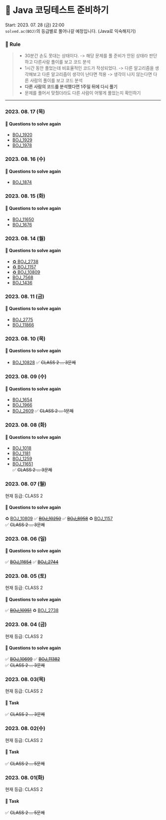 # 🚀 Java 코딩테스트 준비하기 

Start: 2023. 07. 28 (금) 22:00 <br>
`solved.ac(BOJ)`의 등급별로 풀어나갈 예정입니다. (Java로 익숙해지기)

 ### 📝 Rule
> - 30분간 손도 못대는 상태이다. -> 해당 문제를 풀 준비가 안된 상태라 판단하고 다른사람 풀이를 보고 코드 분석
> - 1시간 동안 풀었는데 비효율적인 코드가 작성되었다. -> 다른 알고리즘을 생각해보고 다른 알고리즘이 생각이 난다면 적용 -> 생각이 나지 않는다면 다른 사람의 풀이를 보고 코드 분석
> - **다른 사람의 코드를 분석했다면 1주일 뒤에 다시 풀기**
> - 문제를 풀어서 맞췄더라도 다른 사람이 어떻게 풀었는지 확인하기

----
### 2023. 08. 17 (목)
#### 👀 Questions to solve again
- [BOJ_1920](https://www.acmicpc.net/problem/1920)
- [BOJ_1929](https://www.acmicpc.net/problem/1929)
- [BOJ_1978](https://www.acmicpc.net/problem/1978)

### 2023. 08. 16 (수)
#### 👀 Questions to solve again
- [BOJ_1874](https://www.acmicpc.net/problem/1874)

### 2023. 08. 15 (화)
#### 👀 Questions to solve again
- [BOJ_11650](https://www.acmicpc.net/problem/11650)
- [BOJ_1676](https://www.acmicpc.net/problem/1676)

### 2023. 08. 14 (월)
#### 👀 Questions to solve again
- [♻️ BOJ_2738](https://www.acmicpc.net/problem/2738)
- [♻️ BOJ_1157](https://www.acmicpc.net/problem/1157)
- [♻️ BOJ_10809](https://www.acmicpc.net/problem/10809)
- [BOJ_7568](https://www.acmicpc.net/problem/7568)
- [BOJ_1436](https://www.acmicpc.net/problem/1436)

### 2023. 08. 11 (금)
#### 👀 Questions to solve again
- [BOJ_2775](https://www.acmicpc.net/problem/2775)
- [BOJ_11866](https://www.acmicpc.net/problem/11866)

### 2023. 08. 10 (목)
#### 👀 Questions to solve again
- [BOJ_10828](https://www.acmicpc.net/problem/10828)
✅ ~~CLASS 2 ... 3문제~~

### 2023. 08. 09 (수)
#### 👀 Questions to solve again
- [BOJ_1654](https://www.acmicpc.net/problem/1654)
- [BOJ_1966](https://www.acmicpc.net/problem/1966)
- [BOJ_2609](https://www.acmicpc.net/problem/2609)
✅ ~~CLASS 2 ... 1문제~~

### 2023. 08. 08 (화)
#### 👀 Questions to solve again
- [BOJ_1018](https://www.acmicpc.net/problem/1018)
- [BOJ_1181](https://www.acmicpc.net/problem/1181)
- [BOJ_1259](https://www.acmicpc.net/problem/1259)
- [BOJ_11651](https://www.acmicpc.net/problem/11651) </br>
✅ ~~CLASS 2 ... 3문제~~

### 2023. 08. 07 (월)
현재 등급: CLASS 2
#### 👀 Questions to solve again
♻️ [BOJ_10809](https://www.acmicpc.net/problem/10809)
✅ ~~[BOJ_10250](https://www.acmicpc.net/problem/10250)~~
✅ ~~[BOJ_8958](https://www.acmicpc.net/problem/8958)~~
♻️ [BOJ_1157](https://www.acmicpc.net/problem/1157) </br>
✅ ~~CLASS 2 ... 3문제~~ 

### 2023. 08. 06 (일)
#### 👀 Questions to solve again
✅ ~~[BOJ_11654](https://www.acmicpc.net/problem/11654)~~
✅ ~~[BOJ_2744](https://www.acmicpc.net/problem/2744)~~

### 2023. 08. 05 (토)
현재 등급: CLASS 2
#### 👀 Questions to solve again
✅ ~~[BOJ_10951](https://www.acmicpc.net/problem/10951)~~
♻️ [BOJ_2738](https://www.acmicpc.net/problem/2738)

### 2023. 08. 04 (금)
현재 등급: CLASS 2
#### 👀 Questions to solve again
✅ ~~[BOJ_10699](https://www.acmicpc.net/problem/10699)~~
✅ ~~[BOJ_11382](https://www.acmicpc.net/problem/11382)~~ </br>
✅ ~~CLASS 2 ... 3문제~~

### 2023. 08. 03(목)
현재 등급: CLASS 2
#### 📝 Task
✅ ~~CLASS 2 ... 3문제~~

### 2023. 08. 02(수)
현재 등급: CLASS 2
#### 📝 Task
✅ ~~CLASS 2 ... 5문제~~

### 2023. 08. 01(화)
현재 등급: CLASS 2
#### 📝 Task
✅ ~~CLASS 2 ... 5문제~~
